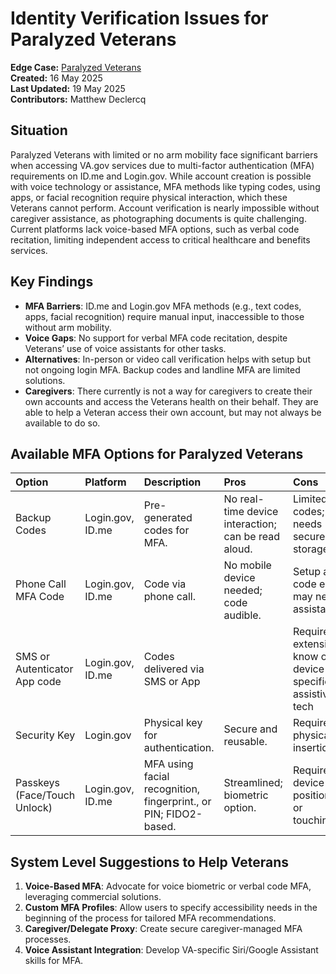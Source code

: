# Identity Verification Issues for Paralyzed Veterans

**Edge Case:** [Paralyzed Veterans](https://jira.devops.va.gov/browse/SITEC-20)  
**Created:** 16 May 2025  
**Last Updated:** 19 May 2025  
**Contributors:** Matthew Declercq

## Situation

Paralyzed Veterans with limited or no arm mobility face significant barriers when accessing VA.gov services due to multi-factor authentication (MFA) requirements on ID.me and Login.gov. While account creation is possible with voice technology or assistance, MFA methods like typing codes, using apps, or facial recognition require physical interaction, which these Veterans cannot perform. Account verification is nearly impossible without caregiver assistance, as photographing documents is quite challenging. Current platforms lack voice-based MFA options, such as verbal code recitation, limiting independent access to critical healthcare and benefits services.

## Key Findings

* **MFA Barriers**: ID.me and Login.gov MFA methods (e.g., text codes, apps, facial recognition) require manual input, inaccessible to those without arm mobility.  
* **Voice Gaps**: No support for verbal MFA code recitation, despite Veterans’ use of voice assistants for other tasks.  
* **Alternatives**: In-person or video call verification helps with setup but not ongoing login MFA. Backup codes and landline MFA are limited solutions.   
* **Caregivers**: There currently is not a way for caregivers to create their own accounts and access the Veterans health on their behalf. They are able to help a Veteran access their own account, but may not always be available to do so.

## Available MFA Options for Paralyzed Veterans

| Option | Platform | Description | Pros | Cons | Accessibility |
| :---- | :---- | :---- | :---- | :---- | :---- |
| Backup Codes | Login.gov, ID.me | Pre-generated codes for MFA. | No real-time device interaction; can be read aloud. | Limited codes; needs secure storage. | Moderate |
| Phone Call MFA Code | Login.gov, ID.me | Code via phone call. | No mobile device needed; code audible. | Setup and code entry may need assistance. | Low-Moderate |
| SMS or Autenticator App code | Login.gov, ID.me  | Codes delivered via SMS or App |  | Requires extensive know of device specific assistive tech  | Low |
| Security Key | Login.gov | Physical key for authentication. | Secure and reusable. | Requires physical insertion. | Very Low |
| Passkeys (Face/Touch Unlock) | Login.gov, ID.me | MFA using facial recognition, fingerprint., or PIN; FIDO2-based. | Streamlined; biometric option. | Requires device positioning or touching.  | Very Low |

## System Level Suggestions to Help Veterans

1. **Voice-Based MFA**: Advocate for voice biometric or verbal code MFA, leveraging commercial solutions.  
2. **Custom MFA Profiles**: Allow users to specify accessibility needs in the beginning of the process for tailored MFA recommendations.  
3. **Caregiver/Delegate Proxy**: Create secure caregiver-managed MFA processes.  
4. **Voice Assistant Integration**: Develop VA-specific Siri/Google Assistant skills for MFA.
